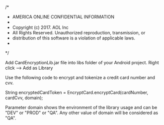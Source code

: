 /*
 * AMERICA ONLINE CONFIDENTIAL INFORMATION
 *
 * Copyright (c) 2017. AOL Inc
 * All Rights Reserved.  Unauthorized reproduction, transmission, or
 * distribution of this software is a violation of applicable laws.
 *
 */

Add CardEncryptionLib.jar file into libs folder of your Android project.
Right click --> Add as Library

Use the following code to encrypt and tokenize a credit card number and cvv.
 
String encryptedCardToken = EncryptCard.encryptCard(cardNumber, cardCvv, domain);

Parameter domain shows the environment of the library usage and can be "DEV" or "PROD" or "QA".
Any other value of domain will be considered as "QA".

